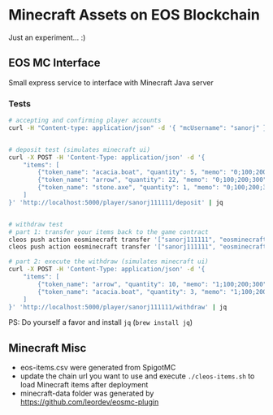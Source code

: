 # Minecraft Assets on EOS Blockchain

Just an experiment... :)

## EOS MC Interface

Small express service to interface with Minecraft Java server

### Tests

```bash
# accepting and confirming player accounts
curl -H "Content-type: application/json" -d '{ "mcUsername": "sanorj" }' 'http://localhost:5000/player/sanorj111111/confirm' | jq


# deposit test (simulates minecraft ui)
curl -X POST -H 'Content-Type: application/json' -d '{
    "items": [
        {"token_name": "acacia.boat", "quantity": 5, "memo": "0;100;200;300" },
        {"token_name": "arrow", "quantity": 22, "memo": "0;100;200;300" },
        {"token_name": "stone.axe", "quantity": 1, "memo": "0;100;200;300" }
    ]
}' 'http://localhost:5000/player/sanorj111111/deposit' | jq


# withdraw test
# part 1: transfer your items back to the game contract
cleos push action eosminecraft transfer '["sanorj111111", "eosminecraft", "minecraft", "arrow", 10, "giving back to the world"]' -p sanorj111111
cleos push action eosminecraft transfer '["sanorj111111", "eosminecraft", "minecraft", "acacia.boat", 3, "giving back to the world"]' -p sanorj111111

# part 2: execute the withdraw (simulates minecraft ui)
curl -X POST -H 'Content-Type: application/json' -d '{
    "items": [
        {"token_name": "arrow", "quantity": 10, "memo": "1;100;200;300" },
        {"token_name": "acacia.boat", "quantity": 3, "memo": "1;100;200;300" }
    ]
}' 'http://localhost:5000/player/sanorj111111/withdraw' | jq
```

PS: Do yourself a favor and install `jq` (`brew install jq`)

## Minecraft Misc

- eos-items.csv were generated from SpigotMC
- update the chain url you want to use and execute `./cleos-items.sh` to load Minecraft items after deployment
- minecraft-data folder was generated by https://github.com/leordev/eosmc-plugin

```

```
